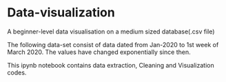 # Data-visualization
A beginner-level data visualisation on a medium sized database(.csv file)

The following data-set consist of data dated from Jan-2020 to 1st week of March 2020. The values have changed exponentially since then.

This ipynb notebook contains data extraction, Cleaning and Visualization codes.

